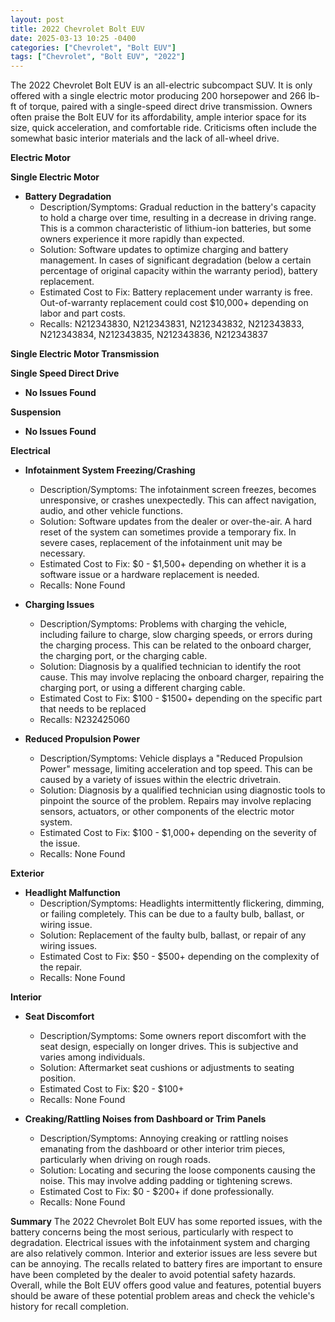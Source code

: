 ```yaml
---
layout: post
title: 2022 Chevrolet Bolt EUV
date: 2025-03-13 10:25 -0400
categories: ["Chevrolet", "Bolt EUV"]
tags: ["Chevrolet", "Bolt EUV", "2022"]
---
```

The 2022 Chevrolet Bolt EUV is an all-electric subcompact SUV. It is only offered with a single electric motor producing 200 horsepower and 266 lb-ft of torque, paired with a single-speed direct drive transmission. Owners often praise the Bolt EUV for its affordability, ample interior space for its size, quick acceleration, and comfortable ride. Criticisms often include the somewhat basic interior materials and the lack of all-wheel drive.

**Electric Motor**

**Single Electric Motor**
* **Battery Degradation**
    * Description/Symptoms: Gradual reduction in the battery's capacity to hold a charge over time, resulting in a decrease in driving range. This is a common characteristic of lithium-ion batteries, but some owners experience it more rapidly than expected.
    * Solution: Software updates to optimize charging and battery management. In cases of significant degradation (below a certain percentage of original capacity within the warranty period), battery replacement.
    * Estimated Cost to Fix: Battery replacement under warranty is free. Out-of-warranty replacement could cost $10,000+ depending on labor and part costs.
    * Recalls: N212343830, N212343831, N212343832, N212343833, N212343834, N212343835, N212343836, N212343837

**Single Electric Motor Transmission**

**Single Speed Direct Drive**
* **No Issues Found**

**Suspension**
* **No Issues Found**

**Electrical**

* **Infotainment System Freezing/Crashing**
    * Description/Symptoms: The infotainment screen freezes, becomes unresponsive, or crashes unexpectedly. This can affect navigation, audio, and other vehicle functions.
    * Solution: Software updates from the dealer or over-the-air. A hard reset of the system can sometimes provide a temporary fix. In severe cases, replacement of the infotainment unit may be necessary.
    * Estimated Cost to Fix: $0 - $1,500+ depending on whether it is a software issue or a hardware replacement is needed.
    * Recalls: None Found

* **Charging Issues**
    * Description/Symptoms: Problems with charging the vehicle, including failure to charge, slow charging speeds, or errors during the charging process. This can be related to the onboard charger, the charging port, or the charging cable.
    * Solution: Diagnosis by a qualified technician to identify the root cause. This may involve replacing the onboard charger, repairing the charging port, or using a different charging cable.
    * Estimated Cost to Fix: $100 - $1500+ depending on the specific part that needs to be replaced
    * Recalls: N232425060

* **Reduced Propulsion Power**
    * Description/Symptoms: Vehicle displays a "Reduced Propulsion Power" message, limiting acceleration and top speed. This can be caused by a variety of issues within the electric drivetrain.
    * Solution: Diagnosis by a qualified technician using diagnostic tools to pinpoint the source of the problem. Repairs may involve replacing sensors, actuators, or other components of the electric motor system.
    * Estimated Cost to Fix: $100 - $1,000+ depending on the severity of the issue.
    * Recalls: None Found

**Exterior**

* **Headlight Malfunction**
    * Description/Symptoms: Headlights intermittently flickering, dimming, or failing completely. This can be due to a faulty bulb, ballast, or wiring issue.
    * Solution: Replacement of the faulty bulb, ballast, or repair of any wiring issues.
    * Estimated Cost to Fix: $50 - $500+ depending on the complexity of the repair.
    * Recalls: None Found

**Interior**

* **Seat Discomfort**
    * Description/Symptoms: Some owners report discomfort with the seat design, especially on longer drives. This is subjective and varies among individuals.
    * Solution: Aftermarket seat cushions or adjustments to seating position.
    * Estimated Cost to Fix: $20 - $100+
    * Recalls: None Found

* **Creaking/Rattling Noises from Dashboard or Trim Panels**
    * Description/Symptoms: Annoying creaking or rattling noises emanating from the dashboard or other interior trim pieces, particularly when driving on rough roads.
    * Solution: Locating and securing the loose components causing the noise. This may involve adding padding or tightening screws.
    * Estimated Cost to Fix: $0 - $200+ if done professionally.
    * Recalls: None Found

**Summary**
The 2022 Chevrolet Bolt EUV has some reported issues, with the battery concerns being the most serious, particularly with respect to degradation. Electrical issues with the infotainment system and charging are also relatively common. Interior and exterior issues are less severe but can be annoying. The recalls related to battery fires are important to ensure have been completed by the dealer to avoid potential safety hazards. Overall, while the Bolt EUV offers good value and features, potential buyers should be aware of these potential problem areas and check the vehicle's history for recall completion.

